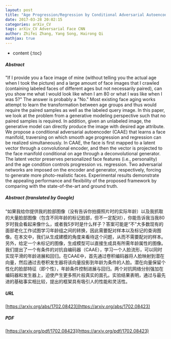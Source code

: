 ```yaml
---
layout: post
title: "Age Progression/Regression by Conditional Adversarial Autoencoder"
date: 2017-03-28 20:02:15
categories: arXiv_CV
tags: arXiv_CV Adversarial Face CNN
author: Zhifei Zhang, Yang Song, Hairong Qi
mathjax: true
---
```


* content
{:toc}

##### Abstract
"If I provide you a face image of mine (without telling you the actual age when I took the picture) and a large amount of face images that I crawled (containing labeled faces of different ages but not necessarily paired), can you show me what I would look like when I am 80 or what I was like when I was 5?" The answer is probably a "No." Most existing face aging works attempt to learn the transformation between age groups and thus would require the paired samples as well as the labeled query image. In this paper, we look at the problem from a generative modeling perspective such that no paired samples is required. In addition, given an unlabeled image, the generative model can directly produce the image with desired age attribute. We propose a conditional adversarial autoencoder (CAAE) that learns a face manifold, traversing on which smooth age progression and regression can be realized simultaneously. In CAAE, the face is first mapped to a latent vector through a convolutional encoder, and then the vector is projected to the face manifold conditional on age through a deconvolutional generator. The latent vector preserves personalized face features (i.e., personality) and the age condition controls progression vs. regression. Two adversarial networks are imposed on the encoder and generator, respectively, forcing to generate more photo-realistic faces. Experimental results demonstrate the appealing performance and flexibility of the proposed framework by comparing with the state-of-the-art and ground truth.

##### Abstract (translated by Google)
“如果我给你提供我的脸部图像（没有告诉你拍摄照片时的实际年龄）以及我抓取的大量脸部图像（包含不同年龄的标记脸部，但不一定配对），你能告诉我当我80岁时我会看起来像什么，或者我5岁时是什么样子？答案可能是“不”大多数现有的面部老化工作试图学习年龄组之间的转换，因此需要配对样本以及标记的查询图像。在本文中，我们从生成建模的角度来看待这个问题，从而不需要配对的样本。另外，给定一个未标记的图像，生成模型可以直接生成具有所需年龄属性的图像。我们提出了一个有条件的对抗自编码器（CAAE），学习一个人脸流形，可以同时实现平滑的年龄进展和回归。在CAAE中，首先通过卷积编码器将人脸映射到潜在向量，然后通过去卷积发生器将该向量投影到年龄为条件的人脸。潜在向量保留个性化的脸部特征（即个性），年龄条件控制进展与回归。两个对抗网络分别强加在编码器和发生器上，迫使产生更多照片般真实的面孔。实验结果表明，通过与最先进的基础事实相比较，提出的框架具有吸引人的性能和灵活性。

##### URL
[https://arxiv.org/abs/1702.08423](https://arxiv.org/abs/1702.08423)

##### PDF
[https://arxiv.org/pdf/1702.08423](https://arxiv.org/pdf/1702.08423)

